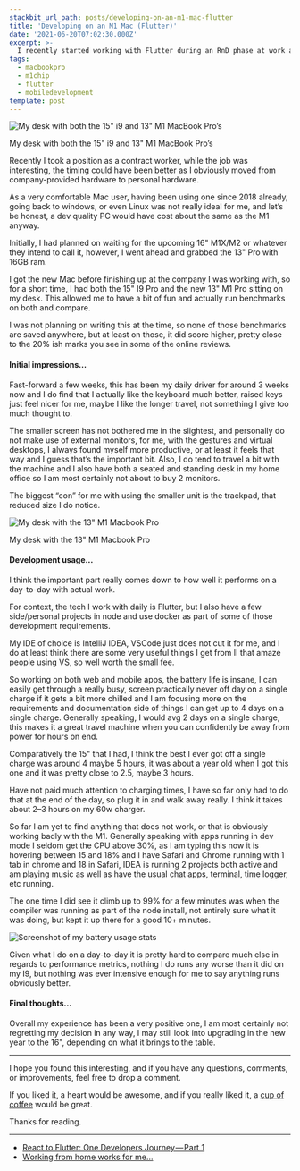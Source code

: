 ```yaml
---
stackbit_url_path: posts/developing-on-an-m1-mac-flutter
title: 'Developing on an M1 Mac (Flutter)'
date: '2021-06-20T07:02:30.000Z'
excerpt: >-
  I recently started working with Flutter during an RnD phase at work after Ionic which had been the planned direction revealed itself to be a non-viable option given the businesses requirement.
tags:
  - macbookpro
  - m1chip
  - flutter
  - mobiledevelopment
template: post
---
```


![My desk with both the 15" i9 and 13" M1 MacBook Pro’s](https://cdn.jsdelivr.net/gh/RemeJuan/remelehane@master/uPic/1*Kt-OmebhakPpDpsbBZZHCQ.jpeg)<figcaption>My desk with both the 15" i9 and 13" M1 MacBook Pro’s</figcaption>

Recently I took a position as a contract worker, while the job was interesting, the timing could have been better as I obviously moved from company-provided hardware to personal hardware.

As a very comfortable Mac user, having been using one since 2018 already, going back to windows, or even Linux was not really ideal for me, and let’s be honest, a dev quality PC would have cost about the same as the M1 anyway.

Initially, I had planned on waiting for the upcoming 16" M1X/M2 or whatever they intend to call it, however, I went ahead and grabbed the 13" Pro with 16GB ram.

I got the new Mac before finishing up at the company I was working with, so for a short time, I had both the 15" I9 Pro and the new 13" M1 Pro sitting on my desk. This allowed me to have a bit of fun and actually run benchmarks on both and compare.

I was not planning on writing this at the time, so none of those benchmarks are saved anywhere, but at least on those, it did score higher, pretty close to the 20% ish marks you see in some of the online reviews.

#### Initial impressions…

Fast-forward a few weeks, this has been my daily driver for around 3 weeks now and I do find that I actually like the keyboard much better, raised keys just feel nicer for me, maybe I like the longer travel, not something I give too much thought to.

The smaller screen has not bothered me in the slightest, and personally do not make use of external monitors, for me, with the gestures and virtual desktops, I always found myself more productive, or at least it feels that way and I guess that’s the important bit. Also, I do tend to travel a bit with the machine and I also have both a seated and standing desk in my home office so I am most certainly not about to buy 2 monitors.

The biggest “con” for me with using the smaller unit is the trackpad, that reduced size I do notice.

![My desk with the 13" M1 Macbook Pro](https://cdn.jsdelivr.net/gh/RemeJuan/remelehane@master/uPic/1*L0a5Si8dT5ACYGpfh6Whzw.jpeg)<figcaption>My desk with the 13" M1 Macbook Pro</figcaption>

#### Development usage…

I think the important part really comes down to how well it performs on a day-to-day with actual work.

For context, the tech I work with daily is Flutter, but I also have a few side/personal projects in node and use docker as part of some of those development requirements.

My IDE of choice is IntelliJ IDEA, VSCode just does not cut it for me, and I do at least think there are some very useful things I get from II that amaze people using VS, so well worth the small fee.

So working on both web and mobile apps, the battery life is insane, I can easily get through a really busy, screen practically never off day on a single charge if it gets a bit more chilled and I am focusing more on the requirements and documentation side of things I can get up to 4 days on a single charge. Generally speaking, I would avg 2 days on a single charge, this makes it a great travel machine when you can confidently be away from power for hours on end.

Comparatively the 15" that I had, I think the best I ever got off a single charge was around 4 maybe 5 hours, it was about a year old when I got this one and it was pretty close to 2.5, maybe 3 hours.

Have not paid much attention to charging times, I have so far only had to do that at the end of the day, so plug it in and walk away really. I think it takes about 2–3 hours on my 60w charger.

So far I am yet to find anything that does not work, or that is obviously working badly with the M1. Generally speaking with apps running in dev mode I seldom get the CPU above 30%, as I am typing this now it is hovering between 15 and 18% and I have Safari and Chrome running with 1 tab in chrome and 18 in Safari, IDEA is running 2 projects both active and am playing music as well as have the usual chat apps, terminal, time logger, etc running.

The one time I did see it climb up to 99% for a few minutes was when the compiler was running as part of the node install, not entirely sure what it was doing, but kept it up there for a good 10+ minutes.

![Screenshot of my battery usage stats](https://cdn.jsdelivr.net/gh/RemeJuan/remelehane@master/uPic/1*qod1YXr25wBQAwLYGn1jyg.png)

Given what I do on a day-to-day it is pretty hard to compare much else in regards to performance metrics, nothing I do runs any worse than it did on my I9, but nothing was ever intensive enough for me to say anything runs obviously better.

#### Final thoughts…

Overall my experience has been a very positive one, I am most certainly not regretting my decision in any way, I may still look into upgrading in the new year to the 16", depending on what it brings to the table.

****

I hope you found this interesting, and if you have any questions, comments, or improvements, feel free to drop a comment.

If you liked it, a heart would be awesome, and if you really liked it, a [cup of coffee](http://buymeacoffee.com/remelehane) would be great.

Thanks for reading.

****

- [React to Flutter: One Developers Journey — Part 1](https://remelehane.dev/posts/react-to-flutter-one-developers-journey-part-1/)
- [Working from home works for me…](https://remelehane.dev/posts/working-from-home-works-for-me/)
